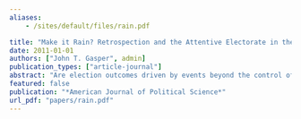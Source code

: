 ```yaml
---
aliases:
    - /sites/default/files/rain.pdf

title: "Make it Rain? Retrospection and the Attentive Electorate in the Context of Natural Disasters"
date: 2011-01-01
authors: ["John T. Gasper", admin]
publication_types: ["article-journal"]
abstract: "Are election outcomes driven by events beyond the control of politicians? Democratic accountability requires that voters make reasonable evaluations of incumbents. Although natural disasters are beyond human control, the response to these events is the responsibility of elected officials. In a county-level analysis of gubernatorial and presidential elections from 1970 to 2006, we examine the effects of weather events and governmental responses. We find that electorates punish presidents and governors for severe weather damage. However, we find that these effects are dwarfed by the response of attentive electorates to the actions of their officials. When the president rejects a request by the governor for federal assistance, the president is punished and the governor is rewarded at the polls. The electorate is able to separate random events from governmental responses and attribute actions based on the defined roles of these two politicians."
featured: false
publication: "*American Journal of Political Science*"
url_pdf: "papers/rain.pdf"
---
```


